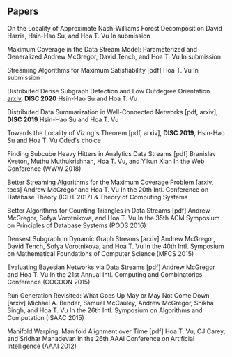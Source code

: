 ## Papers 

On the Locality of Approximate Nash-Williams Forest Decomposition 
David Harris, Hsin-Hao Su, and Hoa T. Vu 
In submission

Maximum Coverage in the Data Stream Model: Parameterized and Generalized
Andrew McGregor, David Tench, and Hoa T. Vu
In submission

Streaming Algorithms for Maximum Satisfiability [pdf]
Hoa T. Vu
In submission

Distributed Dense Subgraph Detection and Low Outdegree Orientation [arxiv](), **DISC 2020**
Hsin-Hao Su and Hoa T. Vu


Distributed Data Summarization in Well-Connected Networks [pdf, arxiv], **DISC 2019**
Hsin-Hao Su and Hoa T. Vu 

Towards the Locality of Vizing's Theorem [pdf, arxiv], **DISC 2019**,
Hsin-Hao Su and Hoa T. Vu
Oded's choice

Finding Subcube Heavy Hitters in Analytics Data Streams [pdf]
Branislav Kveton, Muthu Muthukrishnan, Hoa T. Vu, and Yikun Xian 
In  the Web Conference (WWW 2018)

Better Streaming Algorithms for the Maximum Coverage Problem [arxiv, tocs]
Andrew McGregor and Hoa T. Vu 
In the 20th Intl.  Conference on Database Theory (ICDT 2017)  & Theory of Computing Systems

Better Algorithms for Counting Triangles in Data Streams [pdf]
Andrew McGregor, Sofya Vorotnikova, and Hoa T. Vu 
In the 35th ACM Symposium on Principles of Database Systems (PODS 2016)

Densest Subgraph in Dynamic Graph Streams [arxiv]
Andrew McGregor, David Tench, Sofya Vorotnikova, and Hoa T. Vu
In the 40th Intl. Symposium on Mathematical Foundations of Computer Science (MFCS 2015)

Evaluating Bayesian Networks via Data Streams [pdf]
Andrew McGregor and Hoa T. Vu
In the 21st Annual Intl. Computing and Combinatorics Conference (COCOON 2015)

Run Generation Revisited: What Goes Up May or May Not Come Down [arxiv]
Michael A. Bender, Samuel McCauley, Andrew McGregor, Shikha Singh, and Hoa T. Vu 
In the 26th Intl. Symposium on Algorithms and Computation (ISAAC 2015)

Manifold Warping: Manifold Alignment over Time [pdf]
Hoa T. Vu, CJ Carey, and Sridhar Mahadevan
In the 26th AAAI Conference on Artificial Intelligence (AAAI 2012)
